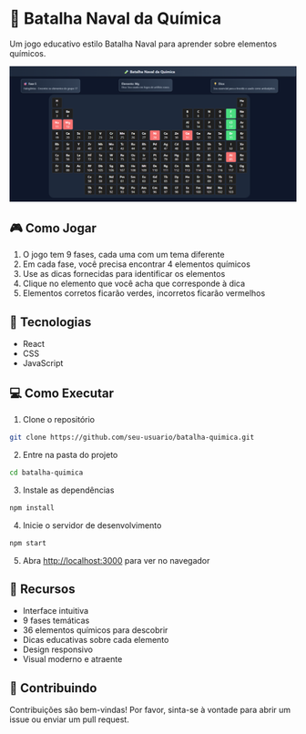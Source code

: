 # 🧪 Batalha Naval da Química

Um jogo educativo estilo Batalha Naval para aprender sobre elementos químicos.

![Imagem do Jogo](gameplay.png)

## 🎮 Como Jogar

1. O jogo tem 9 fases, cada uma com um tema diferente
2. Em cada fase, você precisa encontrar 4 elementos químicos
3. Use as dicas fornecidas para identificar os elementos
4. Clique no elemento que você acha que corresponde à dica
5. Elementos corretos ficarão verdes, incorretos ficarão vermelhos

## 🚀 Tecnologias

- React
- CSS
- JavaScript

## 💻 Como Executar

1. Clone o repositório
```bash
git clone https://github.com/seu-usuario/batalha-quimica.git
```

2. Entre na pasta do projeto
```bash
cd batalha-quimica
```

3. Instale as dependências
```bash
npm install
```

4. Inicie o servidor de desenvolvimento
```bash
npm start
```

5. Abra [http://localhost:3000](http://localhost:3000) para ver no navegador

## 📱 Recursos

- Interface intuitiva
- 9 fases temáticas
- 36 elementos químicos para descobrir
- Dicas educativas sobre cada elemento
- Design responsivo
- Visual moderno e atraente

## 🤝 Contribuindo

Contribuições são bem-vindas! Por favor, sinta-se à vontade para abrir um issue ou enviar um pull request.

